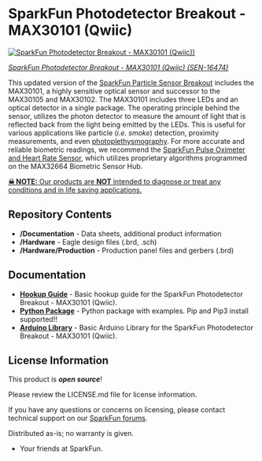 SparkFun Photodetector Breakout - MAX30101 (Qwiic)
========================================

[![SparkFun Photodetector Breakout - MAX30101 (Qwiic))](https://www.sparkfun.com/products/16474)](https://cdn.sparkfun.com/assets/parts/1/5/3/3/8/16474-SparkFun_Photodetector_Breakout_-_MAX30101__Qwiic_-01.jpg)

[*SparkFun Photodetector Breakout - MAX30101 (Qwiic) (SEN-16474)*](https://www.sparkfun.com/products/16474)

This updated version of the [SparkFun Particle Sensor Breakout](https://www.sparkfun.com/products/14045) includes the MAX30101, a highly sensitive optical sensor and successor to the MAX30105 and MAX30102. The MAX30101 includes three LEDs and an optical detector in a single package. The operating principle behind the sensor, utilizes the photon detector to measure the amount of light that is reflected back from the light being emitted by the LEDs. This is useful for various applications like particle (*i.e. smoke*) detection, proximity measurements, and even [photoplethysmography](https://en.wikipedia.org/wiki/Photoplethysmogram). For more accurate and reliable biometric readings, we recommend the [SparkFun Pulse Oximeter and Heart Rate Sensor](https://www.sparkfun.com/products/15219), which utilizes proprietary algorithms programmed on the MAX32664 Biometric Sensor Hub.

<div class="alert alert-danger"><a href="https://www.sparkfun.com/terms"><b>&#9760; NOTE:</b> Our products are <b><u>NOT</u></b> intended to diagnose or treat any conditions and in life saving applications.</a></div>


Repository Contents
-------------------

* **/Documentation** - Data sheets, additional product information
* **/Hardware** - Eagle design files (.brd, .sch)
* **/Hardware/Production** - Production panel files and gerbers (.brd)

Documentation
--------------

* **[Hookup Guide](https://learn.sparkfun.com/tutorials/sparkfun-photodetector-max30101-hookup-guide)** - Basic hookup guide for the SparkFun Photodetector Breakout - MAX30101 (Qwiic).
* **[Python Package](https://github.com/sparkfun/Qwiic_MAX3010x_Py)** - Python package with examples. Pip and Pip3 install supported!!
* **[Arduino Library](https://github.com/sparkfun/SparkFun_MAX3010x_Sensor_Library)** - Basic Arduino Library for the SparkFun Photodetector Breakout - MAX30101 (Qwiic).

License Information
-------------------

This product is _**open source**_! 

Please review the LICENSE.md file for license information. 

If you have any questions or concerns on licensing, please contact technical support on our [SparkFun forums](https://forum.sparkfun.com/viewforum.php?f=152).

Distributed as-is; no warranty is given.

- Your friends at SparkFun.
